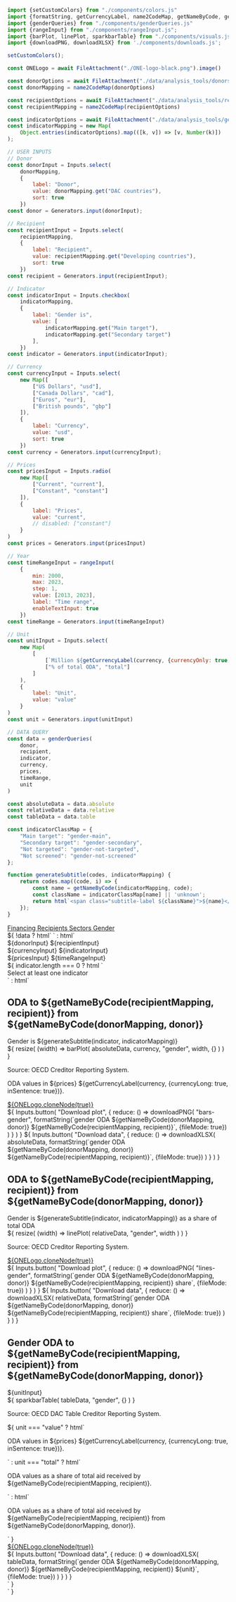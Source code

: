 ```js 
import {setCustomColors} from "./components/colors.js"
import {formatString, getCurrencyLabel, name2CodeMap, getNameByCode, generateIndicatorMap} from "./components/utils.js";
import {genderQueries} from "./components/genderQueries.js"
import {rangeInput} from "./components/rangeInput.js";
import {barPlot, linePlot, sparkbarTable} from "./components/visuals.js";
import {downloadPNG, downloadXLSX} from './components/downloads.js';
```

```js
setCustomColors();
```

```js
const ONELogo = await FileAttachment("./ONE-logo-black.png").image()
```

```js
const donorOptions = await FileAttachment("./data/analysis_tools/donors.json").json()
const donorMapping = name2CodeMap(donorOptions)

const recipientOptions = await FileAttachment("./data/analysis_tools/recipients.json").json()
const recipientMapping = name2CodeMap(recipientOptions)

const indicatorOptions = await FileAttachment("./data/analysis_tools/gender_indicators.json").json()
const indicatorMapping = new Map(
    Object.entries(indicatorOptions).map(([k, v]) => [v, Number(k)])
);
```

```js
// USER INPUTS
// Donor
const donorInput = Inputs.select(
    donorMapping,
    {
        label: "Donor",
        value: donorMapping.get("DAC countries"),
        sort: true
    })
const donor = Generators.input(donorInput);

// Recipient
const recipientInput = Inputs.select(
    recipientMapping,
    {
        label: "Recipient",
        value: recipientMapping.get("Developing countries"),
        sort: true
    })
const recipient = Generators.input(recipientInput);

// Indicator
const indicatorInput = Inputs.checkbox(
    indicatorMapping,
    {
        label: "Gender is",
        value: [
            indicatorMapping.get("Main target"), 
            indicatorMapping.get("Secondary target")
        ],
    })
const indicator = Generators.input(indicatorInput);

// Currency
const currencyInput = Inputs.select(
    new Map([
        ["US Dollars", "usd"],
        ["Canada Dollars", "cad"],
        ["Euros", "eur"],
        ["British pounds", "gbp"]
    ]),
    {
        label: "Currency",
        value: "usd",
        sort: true
    })
const currency = Generators.input(currencyInput);

// Prices
const pricesInput = Inputs.radio(
    new Map([
        ["Current", "current"],
        ["Constant", "constant"]
    ]),
    {
        label: "Prices",
        value: "current",
        // disabled: ["constant"]
    }
)
const prices = Generators.input(pricesInput)

// Year
const timeRangeInput = rangeInput(
    {
        min: 2000,
        max: 2023,
        step: 1,
        value: [2013, 2023],
        label: "Time range",
        enableTextInput: true
    })
const timeRange = Generators.input(timeRangeInput)
```
    
```js
// Unit
const unitInput = Inputs.select(
    new Map(
        [
            [`Million ${getCurrencyLabel(currency, {currencyOnly: true,})}`, "value"],
            ["% of total ODA", "total"]
        ]
    ),
    {
        label: "Unit",
        value: "value"
    }
)
const unit = Generators.input(unitInput)
```

```js
// DATA QUERY
const data = genderQueries(
    donor,
    recipient,
    indicator,
    currency,
    prices,
    timeRange,
    unit
)

const absoluteData = data.absolute
const relativeData = data.relative
const tableData = data.table
```

```js
const indicatorClassMap = {
    "Main target": "gender-main",
    "Secondary target": "gender-secondary",
    "Not targeted": "gender-not-targeted",
    "Not screened": "gender-not-screened"
};

function generateSubtitle(codes, indicatorMapping) {
    return codes.map((code, i) => {
        const name = getNameByCode(indicatorMapping, code);
        const className = indicatorClassMap[name] || 'unknown';
        return html`<span class="subtitle-label ${className}">${name}</span>${i < codes.length - 1 ? ', ' : ''}`;
    });
}
```

<div class="header card">
    <a class="view-button" href="./">
        Financing
    </a>
    <a class="view-button" href="./recipients">
        Recipients
    </a>
    <a class="view-button" href="./sectors">
        Sectors
    </a>
    <a class="view-button active" href="./gender">
        Gender
    </a>
</div>

<div>
    ${
        !data
            ? html` `
            : html`
                <div class="settings card">
                    <div class="settings-group">
                        ${donorInput}
                        ${recipientInput}
                    </div>
                    <div class="settings-group">
                        ${currencyInput}
                        ${indicatorInput}
                    </div>
                    <div class="settings-group hidden">
                        ${pricesInput}
                        ${timeRangeInput}
                    </div>
                </div>
                <div>
                    ${
                        indicator.length === 0 
                            ? html ` 
                                <div class="grid grid-cols-2">
                                    <div class="card"> 
                                        <div class="warning">
                                            Select at least one indicator
                                        </div>
                                    </div>
                                </div>
                            `
                            : html`
                                <div class="grid grid-cols-2">
                                    <div class="card">
                                        <div class="plot-container" id="bars-gender">
                                            <h2 class="plot-title">
                                                ODA to ${getNameByCode(recipientMapping, recipient)} from ${getNameByCode(donorMapping, donor)}
                                            </h2>
                                            <div class="plot-subtitle-panel">
                                                <div class="plot-subtitle">
                                                    Gender is
                                                    ${generateSubtitle(indicator, indicatorMapping)}
                                                </div>
                                            </div>
                                            ${
                                                resize(
                                                    (width) => barPlot(
                                                        absoluteData, 
                                                        currency, 
                                                        "gender", 
                                                        width,
                                                        {}
                                                    )
                                                )
                                            }
                                            <div class="bottom-panel">
                                                <div class="text-section">
                                                    <p class="plot-source">Source: OECD Creditor Reporting System.</p>
                                                    <p class="plot-note">ODA values in ${prices} ${getCurrencyLabel(currency, {currencyLong: true, inSentence: true})}.</p>
                                                </div>
                                                <div class="logo-section">
                                                    <a href="https://data.one.org/" target="_blank">
                                                        ${ONELogo.cloneNode(true)}
                                                    </a>
                                                </div>
                                            </div>
                                        </div>
                                        <div class="download-panel">
                                            ${
                                                Inputs.button(
                                                    "Download plot", {
                                                        reduce: () => downloadPNG(
                                                            "bars-gender",
                                                             formatString(`gender ODA ${getNameByCode(donorMapping, donor)} ${getNameByCode(recipientMapping, recipient)}`, {fileMode: true})
                                                        )
                                                    }
                                                )
                                            }
                                            ${
                                                Inputs.button(
                                                    "Download data", 
                                                    {
                                                        reduce: () => downloadXLSX(
                                                            absoluteData,
                                                             formatString(`gender ODA ${getNameByCode(donorMapping, donor)} ${getNameByCode(recipientMapping, recipient)}`, {fileMode: true})
                                                        )
                                                    }
                                                )
                                            }
                                        </div>
                                    </div>
                                    <div class="card">
                                        <div class="plot-container" id="lines-gender">
                                            <h2 class="plot-title">
                                                ODA to ${getNameByCode(recipientMapping, recipient)} from ${getNameByCode(donorMapping, donor)}
                                            </h2>
                                            <div class="plot-subtitle-panel">
                                                <div class="plot-subtitle">
                                                    Gender is
                                                    ${generateSubtitle(indicator, indicatorMapping)}
                                                    as a share of total ODA
                                                </div>
                                            </div>
                                            ${
                                                resize(
                                                    (width) => linePlot(
                                                        relativeData, 
                                                        "gender", 
                                                        width
                                                    )
                                                )
                                            }
                                            <div class="bottom-panel">
                                                <div class="text-section">
                                                    <p class="plot-source">Source: OECD Creditor Reporting System.</p>
                                                </div>
                                                <div class="logo-section">
                                                    <a href="https://data.one.org/" target="_blank">
                                                        ${ONELogo.cloneNode(true)}
                                                    </a>
                                                </div>
                                            </div>
                                        </div>
                                        <div class="download-panel">
                                            ${
                                                Inputs.button(
                                                    "Download plot", {
                                                        reduce: () => downloadPNG(
                                                            "lines-gender",
                                                             formatString(`gender ODA ${getNameByCode(donorMapping, donor)} ${getNameByCode(recipientMapping, recipient)} share`, {fileMode: true})                        )
                                                    }
                                                )
                                            }
                                            ${
                                                Inputs.button(
                                                    "Download data", 
                                                    {
                                                        reduce: () => downloadXLSX(
                                                            relativeData,
                                                            formatString(`gender ODA ${getNameByCode(donorMapping, donor)} ${getNameByCode(recipientMapping, recipient)} share`, {fileMode: true})                        )
                                                    }
                                                )
                                            }
                                        </div>
                                    </div>
                                </div>
                                <div class="card">
                                    <div class="plot-container">
                                        <h2 class="table-title">
                                            Gender ODA to ${getNameByCode(recipientMapping, recipient)} from ${getNameByCode(donorMapping, donor)}
                                        </h2>
                                        <div class="table-subtitle-panel">
                                            ${unitInput}
                                        </div>
                                        ${
                                            sparkbarTable(
                                                tableData, 
                                                "gender",
                                                {}
                                            )
                                        }
                                        <div class="bottom-panel">
                                            <div class="text-section">
                                                <p class="plot-source">Source: OECD DAC Table Creditor Reporting System.</p>
                                                ${
                                                    unit === "value" 
                                                        ? html`<p class="plot-note">ODA values in ${prices} ${getCurrencyLabel(currency, {currencyLong: true, inSentence: true})}.</p>`
                                                        : unit === "total"
                                                            ? html`<p class="plot-note">ODA values as a share of total aid received by ${getNameByCode(recipientMapping, recipient)}.</p>`
                                                            : html`<p class="plot-note">ODA values as a share of total aid received by ${getNameByCode(recipientMapping, recipient)} from ${getNameByCode(donorMapping, donor)}.</p>`
                                                }
                                            </div>
                                            <div class="logo-section">
                                                <a href="https://data.one.org/" target="_blank">
                                                    ${ONELogo.cloneNode(true)}
                                                </a>
                                            </div>
                                        </div>
                                    </div>
                                    <div class="download-panel">
                                        ${
                                            Inputs.button(
                                                "Download data", {
                                                    reduce: () => downloadXLSX(
                                                        tableData,
                                                             formatString(`gender ODA ${getNameByCode(donorMapping, donor)} ${getNameByCode(recipientMapping, recipient)} ${unit}`, {fileMode: true})                    )
                                                }
                                            )
                                        }
                                    </div>
                                </div>      
                            `
                    }
                </div> 
            `
    }
</div>